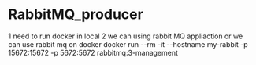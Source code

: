 # RabbitMQ_producer
1 need to run docker in local 
2 we can using rabbit MQ appliaction or we can use rabbit mq on docker
docker run --rm -it --hostname my-rabbit -p 15672:15672 -p 5672:5672 rabbitmq:3-management
